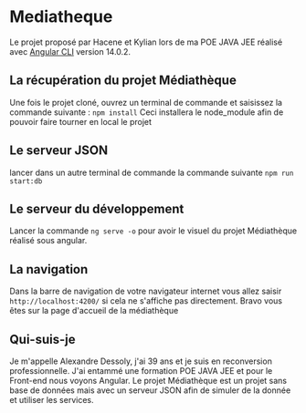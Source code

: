 # Mediatheque

Le projet proposé par Hacene et Kylian lors de ma POE JAVA JEE réalisé avec [Angular CLI](https://github.com/angular/angular-cli) version 14.0.2.

## La récupération du projet Médiathèque

Une fois le projet cloné, ouvrez un terminal de commande et saisissez la commande suivante : `npm install`
Ceci installera le node_module afin de pouvoir faire tourner en local le projet

## Le serveur JSON

lancer dans un autre terminal de commande la commande suivante `npm run start:db`
## Le serveur du développement

Lancer la commande `ng serve -o` pour avoir le visuel du projet Médiathèque réalisé sous angular.

## La navigation

Dans la barre de navigation de votre navigateur internet vous allez saisir  `http://localhost:4200/` si cela ne s'affiche pas directement. 
Bravo vous êtes sur la page d'accueil de la médiathèque

## Qui-suis-je 

Je m'appelle Alexandre Dessoly, j'ai 39 ans et je suis en reconversion professionnelle.
J'ai entammé une formation POE JAVA JEE et pour le Front-end nous voyons Angular.
Le projet Médiathèque est un projet sans base de données mais avec un serveur JSON afin de simuler de la donnée et utiliser les services.
